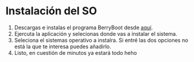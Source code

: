 # Instalación del SO

1. Descargas e instalas el programa BerryBoot desde [aquí](https://www.berryterminal.com/doku.php/berryboot).
2. Ejercuta la aplicación y selecionas donde vas a instalar el sistema.
3. Seleciona el sistemas operativo a instalra. Si entré las dos opciones no está la que te interesa puedes añadirlo.
4. Listo, en cuestión de minutos ya estará todo heho

